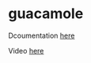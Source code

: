 # guacamole

Dcoumentation [here](https://docs.technotim.live/posts/guacamole-remote-access-gateway/)

Video [here](https://www.youtube.com/watch?v=LWdxhZyHT_8)